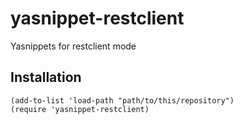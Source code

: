 # yasnippet-restclient
Yasnippets for restclient mode

## Installation ##

    (add-to-list 'load-path "path/to/this/repository")
    (require 'yasnippet-restclient)


